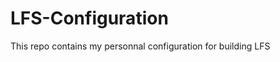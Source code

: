 LFS-Configuration
=================

This repo contains my personnal configuration for building LFS
